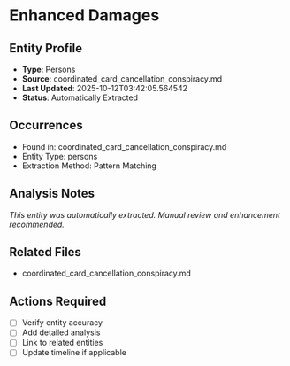 # Enhanced Damages

## Entity Profile
- **Type**: Persons
- **Source**: coordinated_card_cancellation_conspiracy.md
- **Last Updated**: 2025-10-12T03:42:05.564542
- **Status**: Automatically Extracted

## Occurrences
- Found in: coordinated_card_cancellation_conspiracy.md
- Entity Type: persons
- Extraction Method: Pattern Matching

## Analysis Notes
*This entity was automatically extracted. Manual review and enhancement recommended.*

## Related Files
- coordinated_card_cancellation_conspiracy.md

## Actions Required
- [ ] Verify entity accuracy
- [ ] Add detailed analysis
- [ ] Link to related entities
- [ ] Update timeline if applicable
